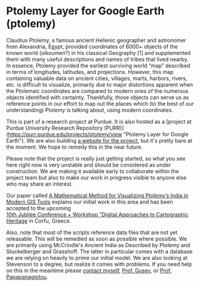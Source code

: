 Ptolemy Layer for Google Earth (ptolemy)
========================================

Claudius Ptolemy, a famous ancient Hellenic geographer and astronomer
from Alexandria, Egypt, provided coordinates of 6000+ objects of the
known world (oikoumen?) in his classical Geography [1] and
supplemented them with many useful descriptions and names of tribes
that lived nearby.  In essence, Ptolemy provided the earliest
surviving world “map” described in terms of longitudes, latitudes, and
projections. However, this map containing valuable data on ancient
cities, villages, marts, harbors, rivers, etc. is difficult to
visualize, primarily due to major distortions apparent when the
Ptolemaic coordinates are compared to modern ones of the numerous
objects identified with certainty. Thankfully, those objects can serve
us as reference points in our effort to map out the places which (to
the best of our understanding) Ptolemy is talking about, using modern
coordinates.

This is part of a research project at Purdue. It is also hosted as a
[project at Purdue University Research Repository (PURR)]
(https://purr.purdue.edu/projects/ptolemy/view 
"Ptolemy Layer for Google Earth"). We are also building [a website
for the project](http://www.claudiusptolemy.org/), but it's pretty bare 
at the moment. We hope to remedy this in the near future.

Please note that the project is really just getting started, so what you
see here right now is very unstable and should be considered as under
construction. We are making it available early to collaborate within the
project team but also to make our work in progress visible to anyone else
who may share an interest.

Our paper called 
[A Mathematical Method for Visualizing Ptolemy’s India in 
Modern GIS Tools](http://www.claudiusptolemy.org/AbshireGusevPapapanagiotouStafeyev_Corfu2015.pdf) 
explains our initial work in this area and has been accepted to the upcoming  
[10th Jubilee Conference + Workshop "Digital Approaches to Cartographic Heritage](http://xeee.web.auth.gr/ICA-Heritage/Corfu_2015.htm) in Corfu, Greece. 

Also, note that most of the scripts reference data files that are not 
yet releasable. This will be remedied as soon as possible where possible.
We are primarily using McCrindle's Ancient India as Described by Ptolemy
and Stuckelberger and Grasshoff. The latter in particular comes with a 
database we are relying on heavily to prime our initial model. We are also
looking at Stevenson to a degree, but realize it comes with problems. If 
you need help on this in the meantime please
[contact myself](mailto:dcabshir@indiana.edu),
[Prof. Gusev](mailto:dgusev@purdue.edu), or
[Prof. Papapanagiotou](mailto:ipapapan@purdue.edu).

